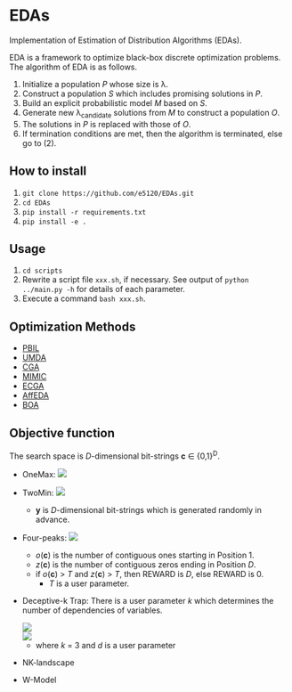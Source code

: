 # EDAs
Implementation of Estimation of Distribution Algorithms (EDAs).

EDA is a framework to optimize black-box discrete optimization problems.  
The algorithm of EDA is as follows.
1. Initialize a population *P* whose size is &lambda;.
2. Construct a population *S* which includes promising solutions in *P*.
3. Build an explicit probabilistic model *M* based on *S*.
4. Generate new &lambda;<sub>candidate</sub> solutions from *M* to construct a population *O*.
5. The solutions in *P* is replaced with those of *O*.
6. If termination conditions are met, then the algorithm is terminated, else go to (2).

## How to install
1. `git clone https://github.com/e5120/EDAs.git`
2. `cd EDAs`
3. `pip install -r requirements.txt`
4. `pip install -e .`

## Usage
1. `cd scripts`
2. Rewrite a script file `xxx.sh`, if necessary. See output of `python ../main.py -h` for details of each parameter.
3. Execute a command `bash xxx.sh`.

## Optimization Methods
- [PBIL](https://apps.dtic.mil/docs/citations/ADA282654)
- [UMDA](http://www.muehlenbein.org/estbin96.pdf)
- [CGA](https://ieeexplore.ieee.org/document/797971)
- [MIMIC](https://papers.nips.cc/paper/1328-mimic-finding-optima-by-estimating-probability-densities.pdf)
- [ECGA](https://www.researchgate.net/publication/2460502_Linkage_Learning_via_Probabilistic_Modeling_in_the_ECGA)
- [AffEDA](https://ieeexplore.ieee.org/document/6793952)
- [BOA](https://dl.acm.org/doi/pdf/10.5555/2933923.2933973)

## Objective function
The search space is *D*-dimensional bit-strings **c** &in; {0,1}<sup>D</sup>.
- OneMax: <img src="https://latex.codecogs.com/gif.latex?\inline&space;f(\boldsymbol{c})=\sum_{i=1}^Dc_i" />
- TwoMin: <img src="https://latex.codecogs.com/gif.latex?\inline&space;f(\boldsymbol{c},&space;\boldsymbol{y})=\min(\sum_{i=1}^D|c_i-y_i|,\sum_{i=1}^D|(1-c_i)-y_i|)" />
  
  - **y** is *D*-dimensional bit-strings which is generated randomly in advance.

- Four-peaks: <img src="https://latex.codecogs.com/gif.latex?\inline&space;f(\boldsymbol{c})=\max(o(\boldsymbol{c}),z(\boldsymbol{c}))&plus;\textrm{REWARD}" />

  - *o*(**c**) is the number of contiguous ones starting in Position 1.
  - *z*(**c**) is the number of contiguous zeros ending in Position *D*.
  - if *o*(**c**) > *T* and *z*(**c**) > *T*, then REWARD is *D*, else REWARD is 0.
    - *T* is a user parameter.
- Deceptive-k Trap: There is a user parameter *k* which determines the number of dependencies of variables.

  <img src="https://latex.codecogs.com/gif.latex?f(\boldsymbol{c})&space;=&space;\sum_{i=0}^{D/3-1}g(c_{3i&plus;1},c_{3i&plus;2},c_{3i&plus;3})," />
  <br>
  <img src="https://latex.codecogs.com/gif.latex?g(c_1,&space;c_2,&space;c_3)&space;=&space;\left\{&space;\begin{array}{ll}&space;1-d&space;&&space;\sum_{i}c_i&space;=&space;0&space;\\&space;1-2d&space;&&space;\sum_{i}c_i&space;=&space;1&space;\\&space;0&space;&&space;\sum_{i}c_i&space;=&space;2&space;\\&space;1&space;&&space;\sum_{i}c_i&space;=&space;3,&space;\\&space;\end{array}&space;\right." />

  - where *k* = 3 and *d* is a user parameter
- NK-landscape
- W-Model
